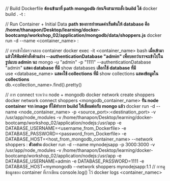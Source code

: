 // Build Dockerfile
**ต้องเข้ามาที่ path mongodb ก่อนจึงสามารถสั่ง build ได้**
    docker build . -t <repository>:<tag>

// Run Container + Initial Data
**path ของการกำหนดค่าเริ่มต้นให้ database คือ /home/thanapon/Desktop/learning/docker-bootcamp/workshop_02/application/mongodb/data/shoppers.js**
    docker run -d --name <container_name> <repository>:<tag>

// การเข้าไปตรวจสอบ container
    docker exec -it <container_name> bash
**เมื่อเข้ามาแล้วให้พิมพ์คำสั่งด้านล่าง --authenticationDatabase "admin" เพื่อบอกว่าเราจะเข้าไปในรูปแบบ admin นะ**
    mongo -u "admin" -p "1111" --authenticationDatabase "admin"
**แสดง database ที่มี**
    show databases
**เลือกใช้ database ที่มี**    
    use <database_name>
**แสดงใช้ collections ที่มี** 
    show collections
**แสดงข้อมูลใน collections**  
    db.<collection_name>.find().pretty()

// การ connect ระหว่าง node + mongodb
    docker network create shoppers
    docker network connect shoppers <mongodb_container_name>
**รัน node container จาก image ที่ได้ทำการ build ให้เชื่อมต่อกับ mongo แล้ว**
    docker run -d --name <node_container_name> -p <source_port>:<destination_port> -v /usr/app/node_modules -v /home/thanapon/Desktop/learning/docker-bootcamp/workshop_02/application/nodejs:/usr/app -e DATABASE_USERNAME=<username_from_Dockerfile> -e DATABASE_PASSWORD=<password_from_Dockerfile> -e DATABASE_HOST=<host_from_mongodb_container_name> --network shoppers <repository>:<tag>
**ตัวอย่าง**
    docker run -d --name mynodejsapp -p 3000:3000 -v /usr/app/node_modules -v /home/thanapon/Desktop/learning/docker-bootcamp/workshop_02/application/nodejs:/usr/app -e DATABASE_USERNAME=admin -e DATABASE_PASSWORD=1111 -e DATABASE_HOST=mymongodb --network shoppers mynodejsapp:1.1
// การดูข้อมูลของ container ที่เราเขียน console.log() ไว้
    docker logs <container_namec>